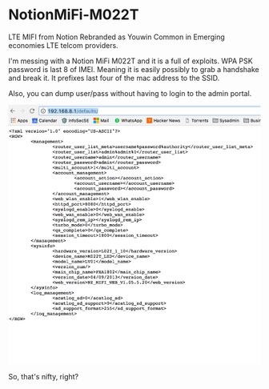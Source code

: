 # NotionMiFi-M022T
LTE MIFI from Notion
Rebranded as Youwin
Common in Emerging economies LTE telcom providers. 

I'm messing with a Notion MiFi M022T and it is a full of exploits. WPA PSK password is last 8 of IMEI. Meaning it is easily possibly to grab a handshake and break it. It prefixes last four of the mac address to the SSID. 

Also, you can dump user/pass without having to login to the admin portal. 

<img src="https://github.com/esuiru/NotionMiFi-M022T/blob/master/Screen%20Shot%202017-05-30%20at%2011.45.20%20PM.png">


So, that's nifty, right?

